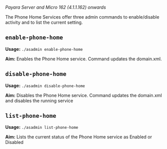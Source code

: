 _Payara Server and Micro 162 (4.1.1.162) onwards_

The Phone Home Services offer three admin commands to enable/disable activity and to list the current setting.

## `enable-phone-home`
__Usage:__ `./asadmin enable-phone-home`

__Aim:__ Enables the Phone Home service. Command updates the domain.xml. 

## `disable-phone-home`
__Usage:__ `./asadmin disable-phone-home`

__Aim:__ Disables the Phone Home service. Command updates the domain.xml and disables the running service

## `list-phone-home`
__Usage:__ `./asadmin list-phone-home`

__Aim:__ Lists the current status of the Phone Home service as Enabled or Disabled  
